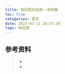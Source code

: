 ```yaml
---
title: 柏拉图对话录——申辩篇
toc: true
categories: 哲学
date: 2023-03-11 16:57:50
tags: 柏拉图
---
```


## 参考资料
> - []()
> - []()
